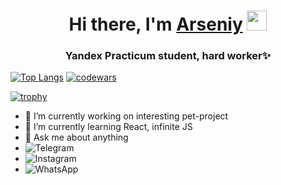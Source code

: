 <h1 align="center">Hi there, I'm <a href="t.me@arseniyMuravyev" target="_blank">Arseniy</a> 
<img src="https://github.com/blackcater/blackcater/raw/main/images/Hi.gif" height="32"/></h1>
<h3 align="center">Yandex Practicum student, hard worker✨</h3>

[![Top Langs](https://github-readme-stats.vercel.app/api/top-langs/?username=ArseniyMuravyev&layout=compact)](https://github.com/ArseniyMuravyev/github-readme-stats) [![codewars](https://www.codewars.com/users/ArseniyMuravyev28/badges/small)](https://www.codewars.com/users/ArseniyMuravyev28) 

[![trophy](https://github-profile-trophy.vercel.app/?username=ryo-ma)](https://github.com/ArseniyMuravyev/github-profile-trophy)

- 🔭 I’m currently working on interesting pet-project
- 🌱 I’m currently learning React, infinite JS
- 💬 Ask me about anything 
- ![Telegram](https://img.shields.io/badge/Telegram-2CA5E0?style=for-the-badge&logo=telegram&logoColor=white)
- ![Instagram](https://img.shields.io/badge/Instagram-%23E4405F.svg?style=for-the-badge&logo=Instagram&logoColor=white)
- ![WhatsApp](https://img.shields.io/badge/WhatsApp-25D366?style=for-the-badge&logo=whatsapp&logoColor=white)

